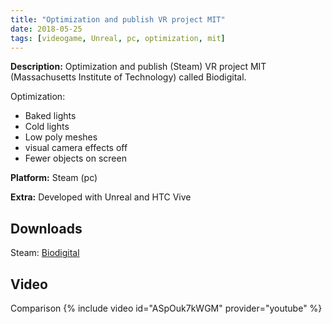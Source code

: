 ```yaml
---
title: "Optimization and publish VR project MIT"
date: 2018-05-25
tags: [videogame, Unreal, pc, optimization, mit]
---
```


<b>Description:</b> 
Optimization and publish (Steam) VR project MIT (Massachusetts Institute of Technology) called Biodigital.

Optimization:
* Baked lights
* Cold lights
* Low poly meshes
* visual camera effects off
* Fewer objects on screen

<b>Platform:</b> Steam (pc)

<b>Extra:</b> Developed with Unreal and HTC Vive

## Downloads
Steam: 
[Biodigital](https://store.steampowered.com/app/923460/Biodigital/)

## Video
Comparison
{% include video id="ASpOuk7kWGM" provider="youtube" %}